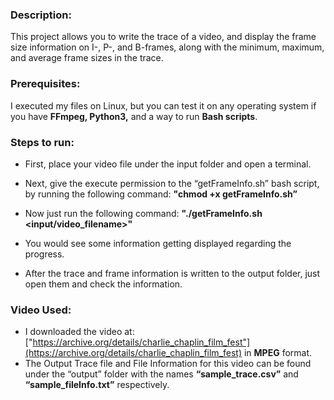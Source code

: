 ### **Description:**
This project allows you to write the trace of a video, and display the frame size information on I-, P-, and B-frames, along with the minimum, maximum, and average frame sizes in the trace.

### **Prerequisites:**
I executed my files on Linux, but you can test it on any operating system if you have **FFmpeg, Python3,** and a way to run **Bash scripts**.

### **Steps to run:**
* First, place your video file under the input folder and open a terminal.

* Next, give the execute permission to the “getFrameInfo.sh” bash script, by running the following command:
**"chmod +x getFrameInfo.sh”**

* Now just run the following command:
**"./getFrameInfo.sh <input/video_filename>"**

* You would see some information getting displayed regarding the progress.

* After the trace and frame information is written to the output folder, just open them and check the information.

### **Video Used:**
* I downloaded the video at: ["https://archive.org/details/charlie_chaplin_film_fest"](https://archive.org/details/charlie_chaplin_film_fest) in **MPEG** format.
* The Output Trace file and File Information for this video can be found under the “output” folder with the names **“sample_trace.csv”** and **“sample_fileInfo.txt”** respectively.
